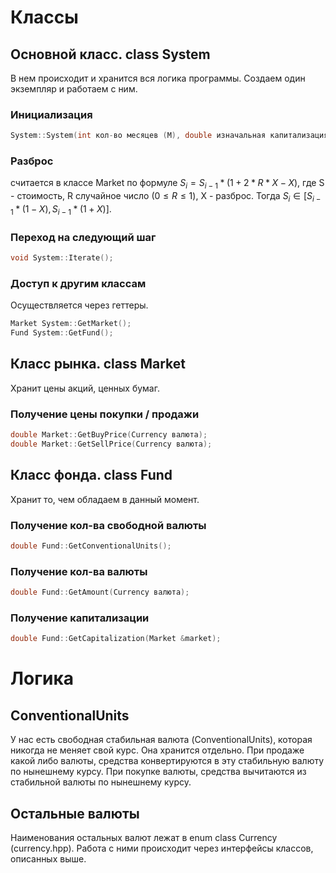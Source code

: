 # Классы
## Основной класс. class System
В нем происходит и хранится вся логика программы. Создаем один экземпляр и работаем с ним.
### Инициализация
```C++
System::System(int кол-во месяцев (M), double изначальная капитализация, double налог, double разброс);
```
### Разброс
считается в классе Market по формуле
$S_{ i } = S_{ i - 1 } * ( 1 + 2 * R * X - X)$, где S - стоимость, R случайное число $( 0 \leq R \leq 1 )$, X - разброс. Тогда $S_{i} \in [S_{i - 1} * (1 - X), S_{i - 1} * (1 + X)]$.
### Переход на следующий шаг
```C++
void System::Iterate();
```
### Доступ к другим классам
Осуществляется через геттеры.
```C++
Market System::GetMarket();
Fund System::GetFund();
```
## Класс рынка. class Market
Хранит цены акций, ценных бумаг.
### Получение цены покупки / продажи
```C++
double Market::GetBuyPrice(Currency валюта);
double Market::GetSellPrice(Currency валюта);
```
## Класс фонда. class Fund
Хранит то, чем обладаем в данный момент.
### Получение кол-ва свободной валюты
```C++
double Fund::GetConventionalUnits();
```
### Получение кол-ва валюты
```C++
double Fund::GetAmount(Currency валюта);
```
### Получение капитализации
```C++
double Fund::GetCapitalization(Market &market);
```
# Логика
## ConventionalUnits
У нас есть свободная стабильная валюта (ConventionalUnits), которая никогда не меняет свой курс. Она хранится отдельно. При продаже какой либо валюты, средства конвертируются в эту стабильную валюту по нынешнему курсу. При покупке валюты, средства вычитаются из стабильной валюты по нынешнему курсу. 
## Остальные валюты
Наименования остальных валют лежат в enum class Currency (currency.hpp). Работа с ними происходит через интерфейсы классов, описанных выше.